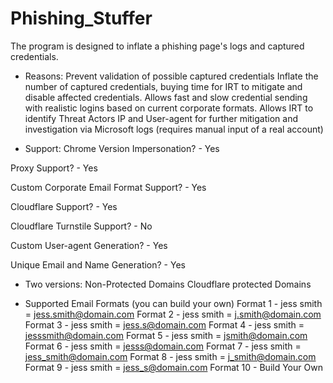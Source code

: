 # Phishing_Stuffer
The program is designed to inflate a phishing page's logs and captured credentials.

- Reasons:
Prevent validation of possible captured credentials
Inflate the number of captured credentials, buying time for IRT to mitigate and disable affected credentials.
Allows fast and slow credential sending with realistic logins based on current corporate formats.
Allows IRT to identify Threat Actors IP and User-agent for further mitigation and investigation via Microsoft logs (requires manual input of a real account)

- Support:
Chrome Version Impersonation? - Yes

Proxy Support? - Yes

Custom Corporate Email Format Support? - Yes

Cloudflare Support? - Yes

Cloudflare Turnstile Support? - No

Custom User-agent Generation? - Yes

Unique Email and Name Generation? - Yes

- Two versions:
Non-Protected Domains
Cloudflare protected Domains


- Supported Email Formats (you can build your own)
Format 1 - jess smith = jess.smith@domain.com
Format 2 - jess smith = j.smith@domain.com
Format 3 - jess smith = jess.s@domain.com
Format 4 - jess smith = jesssmith@domain.com
Format 5 - jess smith = jsmith@domain.com
Format 6 - jess smith = jesss@domain.com
Format 7 - jess smith = jess_smith@domain.com
Format 8 - jess smith = j_smith@domain.com
Format 9 - jess smith = jess_s@domain.com
Format 10 - Build Your Own

